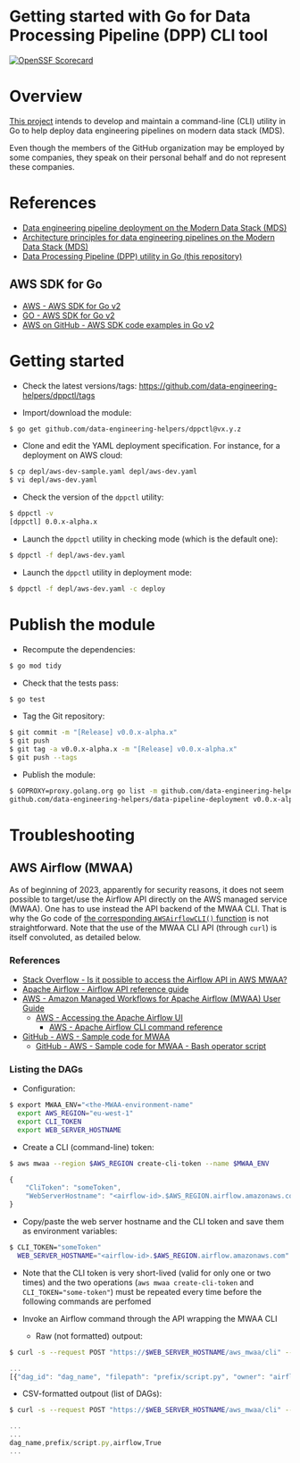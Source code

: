 Getting started with Go for Data Processing Pipeline (DPP) CLI tool
===================================================================

[![OpenSSF
Scorecard](https://api.securityscorecards.dev/projects/github.com/data-engineering-helpers/dppctl/badge)](https://api.securityscorecards.dev/projects/github.com/data-engineering-helpers/dppctl)

# Overview
[This project](https://github.com/data-engineering-helpers/dppctl)
intends to develop and maintain a command-line (CLI) utility in Go
to help deploy data engineering pipelines on modern data stack (MDS).

Even though the members of the GitHub organization may be employed by
some companies, they speak on their personal behalf and do not represent
these companies.

# References
* [Data engineering pipeline deployment on the Modern Data Stack (MDS)](https://github.com/data-engineering-helpers/data-pipeline-deployment)
* [Architecture principles for data engineering pipelines on the Modern Data Stack (MDS)](https://github.com/data-engineering-helpers/architecture-principles)
* [Data Processing Pipeline (DPP) utility in Go (this repository)](https://github.com/data-engineering-helpers/dppctl)

## AWS SDK for Go
* [AWS - AWS SDK for Go v2](https://aws.github.io/aws-sdk-go-v2/docs/)
* [GO - AWS SDK for Go v2](https://pkg.go.dev/github.com/aws/aws-sdk-go-v2)
* [AWS on GitHub - AWS SDK code examples in Go v2](https://github.com/awsdocs/aws-doc-sdk-examples/tree/main/gov2)

# Getting started
* Check the latest versions/tags:
  https://github.com/data-engineering-helpers/dppctl/tags

* Import/download the module:
```bash
$ go get github.com/data-engineering-helpers/dppctl@vx.y.z
```

* Clone and edit the YAML deployment specification. For instance,
  for a deployment on AWS cloud:
```bash
$ cp depl/aws-dev-sample.yaml depl/aws-dev.yaml
$ vi depl/aws-dev.yaml
```

* Check the version of the `dppctl` utility:
```bash
$ dppctl -v
[dppctl] 0.0.x-alpha.x
```

* Launch the `dppctl` utility in checking mode (which is the default one):
```bash
$ dppctl -f depl/aws-dev.yaml
```

* Launch the `dppctl` utility in deployment mode:
```bash
$ dppctl -f depl/aws-dev.yaml -c deploy
```

# Publish the module
* Recompute the dependencies:
```bash
$ go mod tidy
```

* Check that the tests pass:
```bash
$ go test
```

* Tag the Git repository:
```bash
$ git commit -m "[Release] v0.0.x-alpha.x"
$ git push
$ git tag -a v0.0.x-alpha.x -m "[Release] v0.0.x-alpha.x"
$ git push --tags
```

* Publish the module:
```bash
$ GOPROXY=proxy.golang.org go list -m github.com/data-engineering-helpers/dppctl@v0.0.x-alpha.x
github.com/data-engineering-helpers/data-pipeline-deployment v0.0.x-alpha.x
```

# Troubleshooting

## AWS Airflow (MWAA)
As of beginning of 2023, apparently for security reasons, it does not seem
possible to target/use the Airflow API directly on
the AWS managed service (MWAA). One has to use instead the API backend
of the MWAA CLI. That is why the Go code of
[the corresponding `AWSAirflowCLI()` function](https://github.com/data-engineering-helpers/dppctl/blob/main/service/aws.go#AWSAirflowCLI)
is not straightforward.
Note that the use of the MWAA CLI API (through `curl`) is itself
convoluted, as detailed below.
	 
### References
* [Stack Overflow - Is it possible to access the Airflow API in AWS MWAA?](https://stackoverflow.com/questions/67884770/is-it-possible-to-access-the-airflow-api-in-aws-mwaa)
* [Apache Airflow - Airflow API reference guide](https://airflow.apache.org/docs/apache-airflow/stable/stable-rest-api-ref.html)
* [AWS - Amazon Managed Workflows for Apache Airflow (MWAA) User Guide](https://docs.aws.amazon.com/mwaa/index.html)
   + [AWS - Accessing the Apache Airflow UI](https://docs.aws.amazon.com/mwaa/latest/userguide/access-airflow-ui.html)
     - [AWS - Apache Airflow CLI command reference](https://docs.aws.amazon.com/mwaa/latest/userguide/airflow-cli-command-reference.html) 
* [GitHub - AWS - Sample code for MWAA](https://github.com/aws-samples/amazon-mwaa-examples)
  + [GitHub - AWS - Sample code for MWAA - Bash operator script](https://github.com/aws-samples/amazon-mwaa-examples/tree/main/dags/bash_operator_script)

### Listing the DAGs
* Configuration:
```bash
$ export MWAA_ENV="<the-MWAA-environment-name"
  export AWS_REGION="eu-west-1"
  export CLI_TOKEN
  export WEB_SERVER_HOSTNAME
```

* Create a CLI (command-line) token:
```bash
$ aws mwaa --region $AWS_REGION create-cli-token --name $MWAA_ENV
```
```javascript
{
    "CliToken": "someToken",
    "WebServerHostname": "<airflow-id>.$AWS_REGION.airflow.amazonaws.com"
}
```

* Copy/paste the web server hostname and the CLI token and save them
  as environment variables:
```bash
$ CLI_TOKEN="someToken"
  WEB_SERVER_HOSTNAME="<airflow-id>.$AWS_REGION.airflow.amazonaws.com"
```

* Note that the CLI token is very short-lived (valid for only one or two times)
  and the two operations (`aws mwaa create-cli-token` and
  `CLI_TOKEN="some-token"`) must be repeated every time before
  the following commands are perfomed

* Invoke an Airflow command through the API wrapping the MWAA CLI
  + Raw (not formatted) outpout:
```bash
$ curl -s --request POST "https://$WEB_SERVER_HOSTNAME/aws_mwaa/cli" --header "Authorization: Bearer $CLI_TOKEN" --header "Content-Type: text/plain" --data-raw "dags list -o json"|jq -r ".stdout" | base64 -d
```
```javascript
...
[{"dag_id": "dag_name", "filepath": "prefix/script.py", "owner": "airflow", "paused": "True"}, {"dag_id": ...}, ...]
```
  + CSV-formatted outpout (list of DAGs):
```bash
$ curl -s --request POST "https://$WEB_SERVER_HOSTNAME/aws_mwaa/cli" --header "Authorization: Bearer $CLI_TOKEN" --header "Content-Type: text/plain" --data-raw "dags list -o json"|jq -r ".stdout" | base64 -d | grep "^\[{\"dag_id\"" | jq -r ".[]|[.dag_id,.filepath,.owner,.paused]|@csv" | sed -e s/\"//g
```
```javascript
...
...
dag_name,prefix/script.py,airflow,True
...
```

